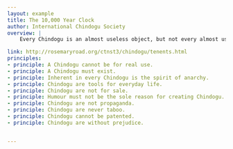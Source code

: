 ```yaml
---
layout: example
title: The 10,000 Year Clock
author: International Chindogu Society
overview: |
    Every Chindogu is an almost useless object, but not every almost useless object is a Chindogu. In order to transcend the realms of the merely almost useless, and join the ranks of the really almost useless, certain vital criteria must be met. It is these criteria, a set of ten vital tenets, that define the gentle art and philosophy of Chindogu. Here they are:

link: http://rosemaryroad.org/ctnst3/chindogu/tenents.html
principles:
- principle: A Chindogu cannot be for real use.
- principle: A Chindogu must exist.
- principle: Inherent in every Chindogu is the spirit of anarchy.
- principle: Chindogu are tools for everyday life.
- principle: Chindogu are not for sale.
- principle: Humour must not be the sole reason for creating Chindogu.
- principle: Chindogu are not propaganda.
- principle: Chindogu are never taboo.
- principle: Chindogu cannot be patented.
- principle: Chindogu are without prejudice.


---
```

